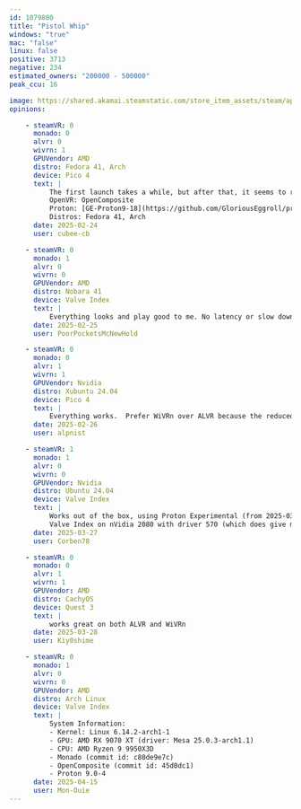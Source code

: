 ```yaml
---
id: 1079800
title: "Pistol Whip"
windows: "true"
mac: "false"
linux: false
positive: 3713
negative: 234
estimated_owners: "200000 - 500000"
peak_ccu: 16

image: https://shared.akamai.steamstatic.com/store_item_assets/steam/apps/1079800/header.jpg?t=1729189081
opinions:

    - steamVR: 0
      monado: 0
      alvr: 0
      wivrn: 1
      GPUVendor: AMD
      distro: Fedora 41, Arch
      device: Pico 4
      text: |
          The first launch takes a while, but after that, it seems to run perfectly fine.
          OpenVR: OpenComposite
          Proton: [GE-Proton9-18](https://github.com/GloriousEggroll/proton-ge-custom/releases/tag/GE-Proton9-18)
          Distros: Fedora 41, Arch
      date: 2025-02-24
      user: cubee-cb

    - steamVR: 0
      monado: 1
      alvr: 0
      wivrn: 0
      GPUVendor: AMD
      distro: Nobara 41
      device: Valve Index
      text: |
          Everything looks and play good to me. No latency or slow down for me.
      date: 2025-02-25
      user: PoorPocketsMcNewHold

    - steamVR: 0
      monado: 0
      alvr: 1
      wivrn: 1
      GPUVendor: Nvidia
      distro: Xubuntu 24.04
      device: Pico 4
      text: |
          Everything works.  Prefer WiVRn over ALVR because the reduced latency makes a difference in rhythm games.
      date: 2025-02-26
      user: alpnist

    - steamVR: 1
      monado: 1
      alvr: 0
      wivrn: 0
      GPUVendor: Nvidia
      distro: Ubuntu 24.04
      device: Valve Index
      text: |
          Works out of the box, using Proton Experimental (from 2025-03-20)
          Valve Index on nVidia 2080 with driver 570 (which does give me some tearing, not happening with driver 565)
      date: 2025-03-27
      user: Corben78

    - steamVR: 0
      monado: 0
      alvr: 1
      wivrn: 1
      GPUVendor: AMD
      distro: CachyOS
      device: Quest 3
      text: |
          works great on both ALVR and WiVRn
      date: 2025-03-28
      user: Kiy0shime

    - steamVR: 0
      monado: 1
      alvr: 0
      wivrn: 0
      GPUVendor: AMD
      distro: Arch Linux
      device: Valve Index
      text: |
          System Information:
          - Kernel: Linux 6.14.2-arch1-1 
          - GPU: AMD RX 9070 XT (driver: Mesa 25.0.3-arch1.1)
          - CPU: AMD Ryzen 9 9950X3D 
          - Monado (commit id: c80de9e7c)
          - OpenComposite (commit id: 45d0dc1) 
          - Proton 9.0-4
      date: 2025-04-15
      user: Mon-Ouie
---
```

